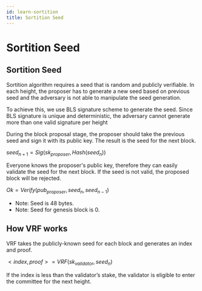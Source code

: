 ```yaml
---
id: learn-sortition
title: Sortition Seed
---
```


# Sortition Seed

## Sortition Seed

Sortition algorithm requires a seed that is random and publicly verifiable. In each height, the proposer
has to generate a new seed based on previous seed and the adversary is not able to manipulate the seed 
generation.

To achieve this, we use BLS signature scheme to generate the seed. Since BLS signature is unique and 
deterministic, the adversary cannot generate more than one valid signature per height

During the block proposal stage, the proposer should take the previous seed and sign it with its 
public key. The result is the seed for the next block.

$seed_{n+1}=Sig(sk_{proposer}, Hash(seed_{n}))$

Everyone knows the proposer's public key, therefore they can easily validate the seed for the next 
block. If the seed is not valid, the proposed block will be rejected.

$Ok=Verify(pub_{proposer}, seed_{n}, seed_{n-1})$

- Note: Seed is 48 bytes.
- Note: Seed for genesis block is 0.

## How VRF works

VRF takes the publicly-known seed for each block and generates an index and proof.

$<index, proof>=VRF(sk_{validator}, seed_{n})$

If the index is less than the validator’s stake, the validator is eligible to enter the committee for
the next height.
